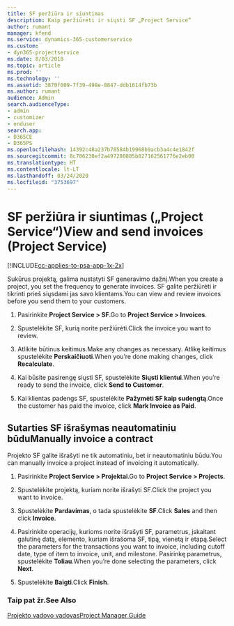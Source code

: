 ```yaml
---
title: SF peržiūra ir siuntimas
description: Kaip peržiūrėti ir siųsti SF „Project Service“
author: rumant
manager: kfend
ms.service: dynamics-365-customerservice
ms.custom:
- dyn365-projectservice
ms.date: 8/03/2018
ms.topic: article
ms.prod: ''
ms.technology: ''
ms.assetid: 3870f009-7f39-498e-8847-ddb1614fb73b
ms.author: rumant
audience: Admin
search.audienceType:
- admin
- customizer
- enduser
search.app:
- D365CE
- D365PS
ms.openlocfilehash: 14392c48a237b78584b19968b9acb3a4c4e1842f
ms.sourcegitcommit: 8c786230ef2a497280885b827162561776e2eb00
ms.translationtype: HT
ms.contentlocale: lt-LT
ms.lasthandoff: 03/24/2020
ms.locfileid: "3753697"
---
```

# <a name="view-and-send-invoices-project-service"></a><span data-ttu-id="81077-103">SF peržiūra ir siuntimas („Project Service“)</span><span class="sxs-lookup"><span data-stu-id="81077-103">View and send invoices (Project Service)</span></span>

[!INCLUDE[cc-applies-to-psa-app-1x-2x](../includes/cc-applies-to-psa-app-1x-2x.md)]

<span data-ttu-id="81077-104">Sukūrus projektą, galima nustatyti SF generavimo dažnį.</span><span class="sxs-lookup"><span data-stu-id="81077-104">When you create a project, you set the frequency to generate invoices.</span></span> <span data-ttu-id="81077-105">SF galite peržiūrėti ir tikrinti prieš siųsdami jas savo klientams.</span><span class="sxs-lookup"><span data-stu-id="81077-105">You can view and review invoices before you send them to your customers.</span></span>  
  
1.  <span data-ttu-id="81077-106">Pasirinkite **Project Service > SF**.</span><span class="sxs-lookup"><span data-stu-id="81077-106">Go to **Project Service > Invoices**.</span></span>  
  
2.  <span data-ttu-id="81077-107">Spustelėkite SF, kurią norite peržiūrėti.</span><span class="sxs-lookup"><span data-stu-id="81077-107">Click the invoice you want to review.</span></span>  
  
3.  <span data-ttu-id="81077-108">Atlikite būtinus keitimus.</span><span class="sxs-lookup"><span data-stu-id="81077-108">Make any changes as necessary.</span></span> <span data-ttu-id="81077-109">Atlikę keitimus spustelėkite **Perskaičiuoti**.</span><span class="sxs-lookup"><span data-stu-id="81077-109">When you’re done making changes, click **Recalculate**.</span></span>  
  
4.  <span data-ttu-id="81077-110">Kai būsite pasirengę siųsti SF, spustelėkite **Siųsti klientui**.</span><span class="sxs-lookup"><span data-stu-id="81077-110">When you’re ready to send the invoice, click **Send to Customer**.</span></span>  
  
5.  <span data-ttu-id="81077-111">Kai klientas padengs SF, spustelėkite **Pažymėti SF kaip sudengtą**.</span><span class="sxs-lookup"><span data-stu-id="81077-111">Once the customer has paid the invoice, click **Mark Invoice as Paid**.</span></span>  
  
## <a name="manually-invoice-a-contract"></a><span data-ttu-id="81077-112">Sutarties SF išrašymas neautomatiniu būdu</span><span class="sxs-lookup"><span data-stu-id="81077-112">Manually invoice a contract</span></span>  
 <span data-ttu-id="81077-113">Projekto SF galite išrašyti ne tik automatiniu, bet ir neautomatiniu būdu.</span><span class="sxs-lookup"><span data-stu-id="81077-113">You can manually invoice a project instead of invoicing it automatically.</span></span>  
  
1.  <span data-ttu-id="81077-114">Pasirinkite **Project Service > Projektai**.</span><span class="sxs-lookup"><span data-stu-id="81077-114">Go to **Project Service > Projects**.</span></span>  
  
2.  <span data-ttu-id="81077-115">Spustelėkite projektą, kuriam norite išrašyti SF.</span><span class="sxs-lookup"><span data-stu-id="81077-115">Click the project you want to invoice.</span></span>  
  
3.  <span data-ttu-id="81077-116">Spustelėkite **Pardavimas**, o tada spustelėkite **SF**.</span><span class="sxs-lookup"><span data-stu-id="81077-116">Click **Sales** and then click **Invoice**.</span></span>  
  
4.  <span data-ttu-id="81077-117">Pasirinkite operacijų, kurioms norite išrašyti SF, parametrus, įskaitant galutinę datą, elemento, kuriam išrašoma SF, tipą, vienetą ir etapą.</span><span class="sxs-lookup"><span data-stu-id="81077-117">Select the parameters for the transactions you want to invoice, including cutoff date, type of item to invoice, unit, and milestone.</span></span> <span data-ttu-id="81077-118">Pasirinkę parametrus, spustelėkite **Toliau**.</span><span class="sxs-lookup"><span data-stu-id="81077-118">When you’re done selecting the parameters, click **Next**.</span></span>  
  
5.  <span data-ttu-id="81077-119">Spustelėkite **Baigti**.</span><span class="sxs-lookup"><span data-stu-id="81077-119">Click **Finish**.</span></span>  
  
### <a name="see-also"></a><span data-ttu-id="81077-120">Taip pat žr.</span><span class="sxs-lookup"><span data-stu-id="81077-120">See Also</span></span>  
 [<span data-ttu-id="81077-121">Projekto vadovo vadovas</span><span class="sxs-lookup"><span data-stu-id="81077-121">Project Manager Guide</span></span>](../project-service/project-manager-guide.md)
